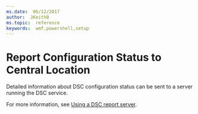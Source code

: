 ```yaml
---
ms.date:  06/12/2017
author:  JKeithB
ms.topic:  reference
keywords:  wmf,powershell,setup
---
```


# Report Configuration Status to Central Location

Detailed information about DSC configuration status can be sent to a server running the DSC service.

For more information, see [Using a DSC report server](https://msdn.microsoft.com/powershell/dsc/reportserver).